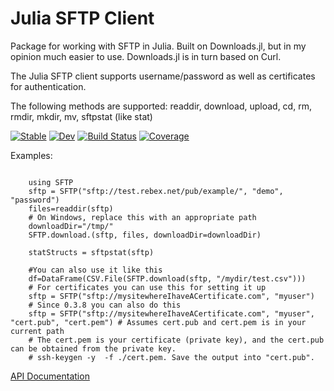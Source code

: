# Julia SFTP Client 

Package for working with SFTP in Julia. Built on Downloads.jl, but in my opinion much easier to use. Downloads.jl is in turn based on Curl. 

The Julia SFTP client supports username/password as well as certificates for authentication. 

The following methods are supported: readdir, download, upload, cd, rm, rmdir, mkdir, mv, sftpstat
(like stat)



[![Stable](https://img.shields.io/badge/docs-stable-blue.svg)](https://LIM-AeroCloud.github.io/SFTP.jl/stable/)
[![Dev](https://img.shields.io/badge/docs-dev-blue.svg)](https://LIM-AeroCloud.github.io/SFTP.jl/dev/)
[![Build Status](https://github.com/LIM-AeroCloud/SFTP.jl/actions/workflows/CI.yml/badge.svg?branch=dev)](https://github.com/LIM-AeroCloud/SFTP.jl/actions/workflows/CI.yml?query=branch%3Adev)
[![Coverage](https://codecov.io/gh/LIM-AeroCloud/SFTP.jl/branch/dev/graph/badge.svg)](https://codecov.io/gh/LIM-AeroCloud/SFTP.jl)

 

Examples:
```

    using SFTP
    sftp = SFTP("sftp://test.rebex.net/pub/example/", "demo", "password")
    files=readdir(sftp)
    # On Windows, replace this with an appropriate path
    downloadDir="/tmp/"
    SFTP.download.(sftp, files, downloadDir=downloadDir)

    statStructs = sftpstat(sftp)

```
   
  
    
```
    #You can also use it like this
    df=DataFrame(CSV.File(SFTP.download(sftp, "/mydir/test.csv")))
    # For certificates you can use this for setting it up
    sftp = SFTP("sftp://mysitewhereIhaveACertificate.com", "myuser")
    # Since 0.3.8 you can also do this
    sftp = SFTP("sftp://mysitewhereIhaveACertificate.com", "myuser", "cert.pub", "cert.pem") # Assumes cert.pub and cert.pem is in your current path
    # The cert.pem is your certificate (private key), and the cert.pub can be obtained from the private key.
    # ssh-keygen -y  -f ./cert.pem. Save the output into "cert.pub". 

```

[API Documentation](https://stensmo.github.io/SFTP.jl/stable/reference/)
